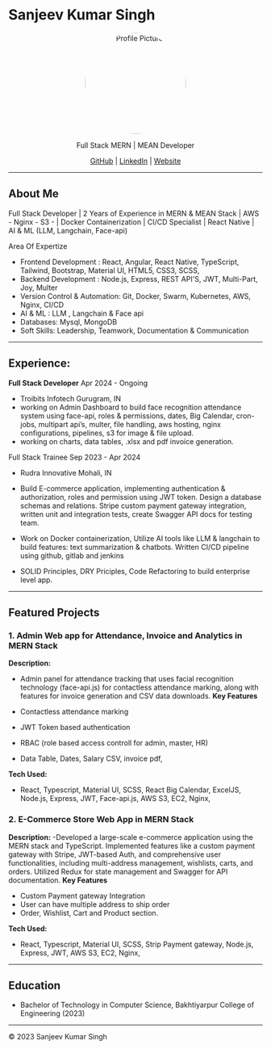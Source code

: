 # <p style="display: block; margin: 0 auto;">Sanjeev Kumar Singh</p>

<p align="center">
  <a href="https://github.com/sanjeev567">
    <img src="https://i.postimg.cc/DfJgxGQw/212139585-3039558919658880-4549940087433703499-n.jpg" alt="Profile Picture" width="200" height="200" style="display: block; margin: 0 auto; border-radius: 50%;">
  </a>
</p>

<p align="center">Full Stack MERN | MEAN  Developer</p>

<p align="center">
  <a href="https://github.com/sanjeev567">GitHub</a> |
  <a href="https://linkedin.com/in/sanjeev-singh-8feb/">LinkedIn</a> |
  <a href="https://portfolio-sanjeev.netlify.app">Website</a>
</p>

---

## About Me

Full Stack Developer | 2 Years of Experience in MERN & MEAN Stack | AWS - Nginx - S3 -  | Docker Containerization | CI/CD Specialist | React Native | AI & ML (LLM, Langchain, Face-api)

Area Of Expertize
- Frontend Development :  React, Angular, React Native,  TypeScript, Tailwind, Bootstrap, Material UI, HTML5, CSS3, SCSS, 
- Backend Development : Node.js, Express, REST API'S, JWT, Multi-Part, Joy, Multer
- Version Control & Automation: Git, Docker, Swarm, Kubernetes, AWS, Nginx, CI/CD
- AI & ML : LLM , Langchain & Face api
- Databases: Mysql, MongoDB
- Soft Skills: Leadership, Teamwork, Documentation & Communication

---
## Experience: 
**Full Stack Developer** Apr 2024 - Ongoing
- Troibits Infotech Gurugram, IN
- working on Admin Dashboard to build face recognition attendance system using face-api, roles & permissions, dates, Big Calendar, cron-jobs, multipart api’s, multer, file handling, aws hosting, nginx configurations, pipelines, s3 for image & file upload.
- working on charts, data tables, .xlsx and pdf invoice generation.

Full Stack Trainee Sep 2023 - Apr 2024
- Rudra Innovative Mohali, IN
  
- Build E-commerce application, implementing authentication & authorization, roles and permission using JWT token. Design a database schemas and relations. Stripe custom payment gateway integration, written unit and integration tests, create Swagger API docs for testing team.
- Work on Docker containerization, Utilize AI tools like LLM & langchain to build features: text summarization & chatbots. Written CI/CD pipeline using github, gitlab and jenkins
- SOLID Principles, DRY Priciples, Code Refactoring to build enterprise level app.

---

## Featured Projects

### 1. Admin Web app for Attendance, Invoice and Analytics in MERN Stack 


**Description:**
- Admin panel for attendance tracking that uses facial recognition technology (face-api.js) for contactless attendance marking, along with features for invoice generation and CSV data downloads.
**Key Features**

- Contactless attendance marking
- JWT Token based authentication
- RBAC (role based access controll for admin, master, HR)
- Data Table, Dates, Salary CSV, invoice pdf, 

**Tech Used:**
- React, Typescript, Material UI, SCSS, React Big Calendar, ExcelJS, Node.js, Express, JWT, Face-api.js, AWS S3, EC2, Nginx, 

### 2. E-Commerce Store Web App in MERN Stack


**Description:**
-Developed a large-scale e-commerce application using the MERN stack and TypeScript. Implemented features like a custom payment gateway with Stripe, JWT-based Auth, and comprehensive user functionalities, including multi-address management, wishlists, carts, and orders. Utilized Redux for state management and Swagger for API documentation.
**Key Features**

- Custom Payment gateway Integration
- User can have multiple address to ship order
- Order, Wishlist, Cart and Product section.

**Tech Used:**
- React, Typescript, Material UI, SCSS,  Strip Payment gateway, Node.js, Express, JWT, AWS S3, EC2, Nginx, 


---

## Education

- Bachelor of Technology in Computer Science, Bakhtiyarpur College of Engineering (2023)

---

<div style="display: block; margin: 0 auto;">
  <p>&copy; 2023 Sanjeev Kumar Singh</p>
</div>
